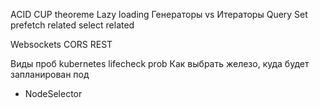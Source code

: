 ACID
CUP theoreme
Lazy loading
Генераторы vs Итераторы
Query Set
prefetch related select related

Websockets
CORS
REST


Виды проб kubernetes
lifecheck prob
Как выбрать железо, куда будет запланирован под
- NodeSelector
